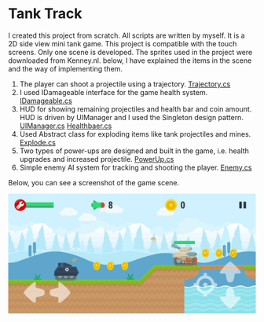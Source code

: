 # Tank Track

I created this project from scratch. All scripts are written by myself. It is a 2D side view mini tank game. This project is compatible with the touch screens. 
Only one scene is developed. The sprites used in the project were downloaded from Kenney.nl.
below, I have explained the items in the scene and the way of implementing them.

1. The player can shoot a projectile using a trajectory.  [Trajectory.cs](https://github.com/Mathew-Kohan/Tank-Track/blob/main/Assets/Scripts/Player/Trajectory.cs)
2. I used IDamageable interface for the game health system.   [IDamageable.cs](https://github.com/Mathew-Kohan/Tank-Track/blob/main/Assets/Scripts/IDamageable.cs)
3. HUD for showing remaining projectiles and health bar and coin amount. HUD is driven by UIManager and I used the Singleton design pattern.  [UIManager.cs](https://github.com/Mathew-Kohan/Tank-Track/blob/main/Assets/Scripts/UI/UIManager.cs)  [Healthbaer.cs](https://github.com/Mathew-Kohan/Tank-Track/blob/main/Assets/Scripts/UI/HealthBar.cs) 
4. Used Abstract class for exploding items like tank projectiles and mines.  [Explode.cs](https://github.com/Mathew-Kohan/Tank-Track/blob/main/Assets/Scripts/Explode.cs)
5. Two types of power-ups are designed and built in the game, i.e.  health upgrades and increased projectile. [PowerUp.cs](https://github.com/Mathew-Kohan/Tank-Track/blob/main/Assets/Scripts/PowerUp/PowerUp.cs)
6. Simple enemy AI system for tracking and shooting the player.  [Enemy.cs](https://github.com/Mathew-Kohan/Tank-Track/blob/main/Assets/Scripts/Enemy/Enemy.cs)

Below, you can see a screenshot of the game scene.

![Screenshot of the game](https://github.com/Mathew-Kohan/Tank-Track/blob/main/img/tank-track-1.jpg)
